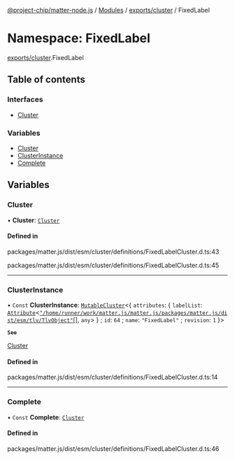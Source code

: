 [@project-chip/matter-node.js](../README.md) / [Modules](../modules.md) / [exports/cluster](exports_cluster.md) / FixedLabel

# Namespace: FixedLabel

[exports/cluster](exports_cluster.md).FixedLabel

## Table of contents

### Interfaces

- [Cluster](../interfaces/exports_cluster.FixedLabel.Cluster.md)

### Variables

- [Cluster](exports_cluster.FixedLabel.md#cluster)
- [ClusterInstance](exports_cluster.FixedLabel.md#clusterinstance)
- [Complete](exports_cluster.FixedLabel.md#complete)

## Variables

### Cluster

• **Cluster**: [`Cluster`](../interfaces/exports_cluster.FixedLabel.Cluster.md)

#### Defined in

packages/matter.js/dist/esm/cluster/definitions/FixedLabelCluster.d.ts:43

packages/matter.js/dist/esm/cluster/definitions/FixedLabelCluster.d.ts:45

___

### ClusterInstance

• `Const` **ClusterInstance**: [`MutableCluster`](../interfaces/exports_cluster.MutableCluster-1.md)\<\{ `attributes`: \{ `labelList`: [`Attribute`](../interfaces/exports_cluster.Attribute.md)\<[`"/home/runner/work/matter.js/matter.js/packages/matter.js/dist/esm/tlv/TlvObject"`](exports_certificate._internal_.__home_runner_work_matter_js_matter_js_packages_matter_js_dist_esm_tlv_TlvObject_.md)[], `any`\>  } ; `id`: ``64`` ; `name`: ``"FixedLabel"`` ; `revision`: ``1``  }\>

**`See`**

[Cluster](exports_cluster.FixedLabel.md#cluster)

#### Defined in

packages/matter.js/dist/esm/cluster/definitions/FixedLabelCluster.d.ts:14

___

### Complete

• `Const` **Complete**: [`Cluster`](../interfaces/exports_cluster.FixedLabel.Cluster.md)

#### Defined in

packages/matter.js/dist/esm/cluster/definitions/FixedLabelCluster.d.ts:46
